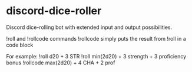 # discord-dice-roller
Discord dice-rolling bot with extended input and output possibilities.

!roll and !rollcode commands
!rollcode simply puts the result from !roll in a code block

For example:
!roll d20 + 3 STR
!roll min(2d20) + 3 strength + 3 proficiency bonus
!rollcode max(2d20) + 4 CHA + 2 prof

